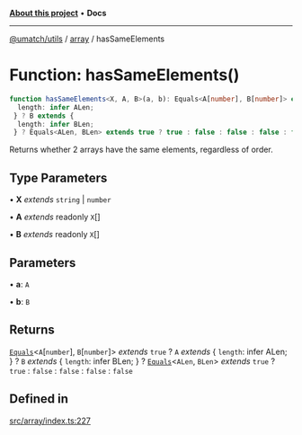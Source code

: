 [**About this project**](../../README.md) • **Docs**

***

[@umatch/utils](../../api.md) / [array](../README.md) / hasSameElements

# Function: hasSameElements()

```ts
function hasSameElements<X, A, B>(a, b): Equals<A[number], B[number]> extends true ? A extends {
  length: infer ALen;
 } ? B extends {
  length: infer BLen;
 } ? Equals<ALen, BLen> extends true ? true : false : false : false : false
```

Returns whether 2 arrays have the same elements, regardless of order.

## Type Parameters

• **X** *extends* `string` \| `number`

• **A** *extends* readonly `X`[]

• **B** *extends* readonly `X`[]

## Parameters

• **a**: `A`

• **b**: `B`

## Returns

[`Equals`](../../index/type-aliases/Equals.md)\<`A`\[`number`\], `B`\[`number`\]\> *extends* `true` ? `A` *extends* \{
  `length`: infer ALen;
 \} ? `B` *extends* \{
  `length`: infer BLen;
 \} ? [`Equals`](../../index/type-aliases/Equals.md)\<`ALen`, `BLen`\> *extends* `true` ? `true` : `false` : `false` : `false` : `false`

## Defined in

[src/array/index.ts:227](https://github.com/umatch-oficial/utils/blob/main/src/array/index.ts#L227)
